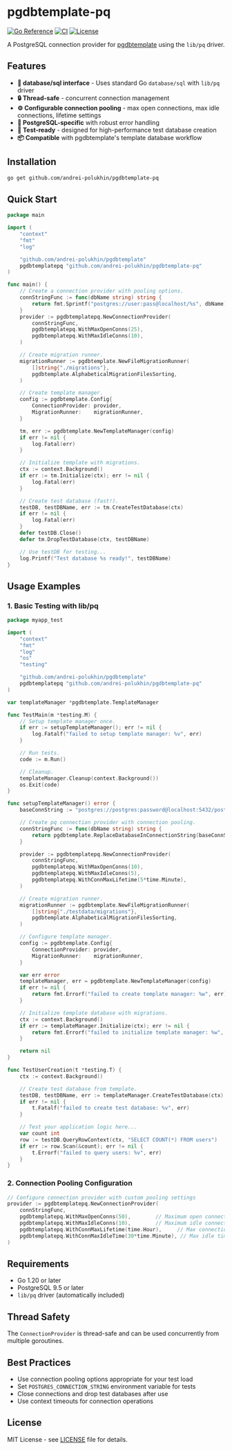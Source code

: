 # pgdbtemplate-pq

[![Go Reference](https://pkg.go.dev/badge/github.com/andrei-polukhin/pgdbtemplate-pq.svg)](https://pkg.go.dev/github.com/andrei-polukhin/pgdbtemplate-pq)
[![CI](https://github.com/andrei-polukhin/pgdbtemplate-pq/actions/workflows/test.yml/badge.svg)](https://github.com/andrei-polukhin/pgdbtemplate-pq/actions/workflows/test.yml)
[![License](https://img.shields.io/badge/license-MIT-blue.svg)](https://github.com/andrei-polukhin/pgdbtemplate-pq/blob/main/LICENSE)

A PostgreSQL connection provider for
[pgdbtemplate](https://github.com/andrei-polukhin/pgdbtemplate)
using the `lib/pq` driver.

## Features

- **🔌 database/sql interface** - Uses standard Go `database/sql` with `lib/pq` driver
- **🔒 Thread-safe** - concurrent connection management
- **⚙️ Configurable connection pooling** - max open connections, max idle connections,
  lifetime settings
- **🎯 PostgreSQL-specific** with robust error handling
- **🧪 Test-ready** - designed for high-performance test database creation
- **📦 Compatible** with pgdbtemplate's template database workflow

## Installation

```bash
go get github.com/andrei-polukhin/pgdbtemplate-pq
```

## Quick Start

```go
package main

import (
	"context"
	"fmt"
	"log"

	"github.com/andrei-polukhin/pgdbtemplate"
	pgdbtemplatepq "github.com/andrei-polukhin/pgdbtemplate-pq"
)

func main() {
	// Create a connection provider with pooling options.
	connStringFunc := func(dbName string) string {
		return fmt.Sprintf("postgres://user:pass@localhost/%s", dbName)
	}
	provider := pgdbtemplatepq.NewConnectionProvider(
		connStringFunc,
		pgdbtemplatepq.WithMaxOpenConns(25),
		pgdbtemplatepq.WithMaxIdleConns(10),
	)

	// Create migration runner.
	migrationRunner := pgdbtemplate.NewFileMigrationRunner(
		[]string{"./migrations"},
		pgdbtemplate.AlphabeticalMigrationFilesSorting,
	)

	// Create template manager.
	config := pgdbtemplate.Config{
		ConnectionProvider: provider,
		MigrationRunner:    migrationRunner,
	}

	tm, err := pgdbtemplate.NewTemplateManager(config)
	if err != nil {
		log.Fatal(err)
	}

	// Initialize template with migrations.
	ctx := context.Background()
	if err := tm.Initialize(ctx); err != nil {
		log.Fatal(err)
	}

	// Create test database (fast!).
	testDB, testDBName, err := tm.CreateTestDatabase(ctx)
	if err != nil {
		log.Fatal(err)
	}
	defer testDB.Close()
	defer tm.DropTestDatabase(ctx, testDBName)

	// Use testDB for testing...
	log.Printf("Test database %s ready!", testDBName)
}
```

## Usage Examples

### 1. Basic Testing with lib/pq

```go
package myapp_test

import (
	"context"
	"fmt"
	"log"
	"os"
	"testing"

	"github.com/andrei-polukhin/pgdbtemplate"
	pgdbtemplatepq "github.com/andrei-polukhin/pgdbtemplate-pq"
)

var templateManager *pgdbtemplate.TemplateManager

func TestMain(m *testing.M) {
	// Setup template manager once.
	if err := setupTemplateManager(); err != nil {
		log.Fatalf("failed to setup template manager: %v", err)
	}

	// Run tests.
	code := m.Run()

	// Cleanup.
	templateManager.Cleanup(context.Background())
	os.Exit(code)
}

func setupTemplateManager() error {
	baseConnString := "postgres://postgres:password@localhost:5432/postgres?sslmode=disable"

	// Create pq connection provider with connection pooling.
	connStringFunc := func(dbName string) string {
		return pgdbtemplate.ReplaceDatabaseInConnectionString(baseConnString, dbName)
	}

	provider := pgdbtemplatepq.NewConnectionProvider(
		connStringFunc,
		pgdbtemplatepq.WithMaxOpenConns(10),
		pgdbtemplatepq.WithMaxIdleConns(5),
		pgdbtemplatepq.WithConnMaxLifetime(5*time.Minute),
	)

	// Create migration runner.
	migrationRunner := pgdbtemplate.NewFileMigrationRunner(
		[]string{"./testdata/migrations"},
		pgdbtemplate.AlphabeticalMigrationFilesSorting,
	)

	// Configure template manager.
	config := pgdbtemplate.Config{
		ConnectionProvider: provider,
		MigrationRunner:    migrationRunner,
	}

	var err error
	templateManager, err = pgdbtemplate.NewTemplateManager(config)
	if err != nil {
		return fmt.Errorf("failed to create template manager: %w", err)
	}

	// Initialize template database with migrations.
	ctx := context.Background()
	if err := templateManager.Initialize(ctx); err != nil {
		return fmt.Errorf("failed to initialize template manager: %w", err)
	}

	return nil
}

func TestUserCreation(t *testing.T) {
	ctx := context.Background()

	// Create test database from template.
	testDB, testDBName, err := templateManager.CreateTestDatabase(ctx)
	if err != nil {
		t.Fatalf("failed to create test database: %v", err)
	}

	// Test your application logic here...
	var count int
	row := testDB.QueryRowContext(ctx, "SELECT COUNT(*) FROM users")
	if err := row.Scan(&count); err != nil {
		t.Errorf("failed to query users: %v", err)
	}
}
```

### 2. Connection Pooling Configuration

```go
// Configure connection provider with custom pooling settings
provider := pgdbtemplatepq.NewConnectionProvider(
	connStringFunc,
	pgdbtemplatepq.WithMaxOpenConns(50),        // Maximum open connections
	pgdbtemplatepq.WithMaxIdleConns(10),        // Maximum idle connections
	pgdbtemplatepq.WithConnMaxLifetime(time.Hour),     // Max connection lifetime
	pgdbtemplatepq.WithConnMaxIdleTime(30*time.Minute), // Max idle time
)
```

## Requirements

- Go 1.20 or later
- PostgreSQL 9.5 or later
- `lib/pq` driver (automatically included)

## Thread Safety

The `ConnectionProvider` is thread-safe and can be used concurrently
from multiple goroutines.

## Best Practices

- Use connection pooling options appropriate for your test load
- Set `POSTGRES_CONNECTION_STRING` environment variable for tests
- Close connections and drop test databases after use
- Use context timeouts for connection operations

## License

MIT License - see [LICENSE](LICENSE) file for details.
